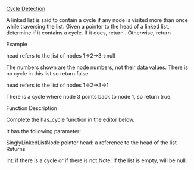 [Cycle Detection](https://www.hackerrank.com/challenges/detect-whether-a-linked-list-contains-a-cycle/problem)

A linked list is said to contain a cycle if any node is visited more than once while traversing the list. Given a pointer to the head of a linked list, determine if it contains a cycle. If it does, return . Otherwise, return .

Example

head refers to the list of nodes 1->2->3->null

The numbers shown are the node numbers, not their data values. There is no cycle in this list so return false.

head refers to the list of nodes 1->2->3->1

There is a cycle where node 3 points back to node 1, so return true.

Function Description

Complete the has_cycle function in the editor below.

It has the following parameter:

SinglyLinkedListNode pointer head: a reference to the head of the list
Returns

int:  if there is a cycle or  if there is not
Note: If the list is empty,  will be null.
